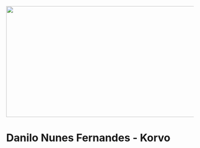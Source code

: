 

<img src="danilokorvo/img/ae61c318-7312-4230-bb0b-341aeb1a48f2-removebg-preview.png" width="1000px" height="300px">

 
# Danilo Nunes Fernandes - Korvo